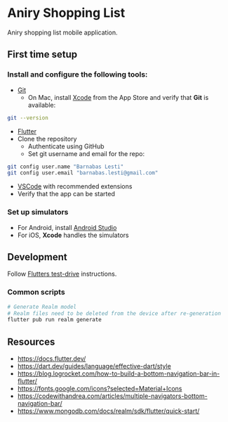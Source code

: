 # Aniry Shopping List

Aniry shopping list mobile application.

## First time setup
### Install and configure the following tools:
- [Git](https://git-scm.com/downloads)
  - On Mac, install [Xcode](https://developer.apple.com/xcode/) from the App Store and verify that **Git** is available:
```bash
git --version
```
- [Flutter](https://docs.flutter.dev/get-started/install)
- Clone the repository
  - Authenticate using GitHub
  - Set git username and email for the repo:
```bash
git config user.name "Barnabas Lesti"
git config user.email "barnabas.lesti@gmail.com"
```
- [VSCode](https://code.visualstudio.com/download) with recommended extensions
- Verify that the app can be started

### Set up simulators
  - For Android, install [Android Studio](https://developer.android.com/studio)
  - For iOS, **Xcode** handles the simulators

## Development
Follow [Flutters test-drive](https://docs.flutter.dev/get-started/test-drive) instructions.

### Common scripts
```bash
# Generate Realm model
# Realm files need to be deleted from the device after re-generation
flutter pub run realm generate
```

## Resources
- https://docs.flutter.dev/
- https://dart.dev/guides/language/effective-dart/style
- https://blog.logrocket.com/how-to-build-a-bottom-navigation-bar-in-flutter/
- https://fonts.google.com/icons?selected=Material+Icons
- https://codewithandrea.com/articles/multiple-navigators-bottom-navigation-bar/
- https://www.mongodb.com/docs/realm/sdk/flutter/quick-start/
